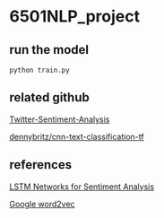# 6501NLP_project


## run the model
```
python train.py
```

## related github

<!-- [lda2vec](https://github.com/cemoody/lda2vec)

[pyLDAvis](https://github.com/bmabey/pyLDAvis) -->

[Twitter-Sentiment-Analysis](https://github.com/mayank93/Twitter-Sentiment-Analysis)

[dennybritz/cnn-text-classification-tf](https://github.com/dennybritz/cnn-text-classification-tf)

## references

[LSTM Networks for Sentiment Analysis](http://www.deeplearning.net/tutorial/lstm.html#lstm)

<!-- [Mixing Dirichlet Topic Models and Word Embeddings to Make lda2vec](https://arxiv.org/pdf/1605.02019v1.pdf) -->

[Google word2vec](https://code.google.com/archive/p/word2vec/)

